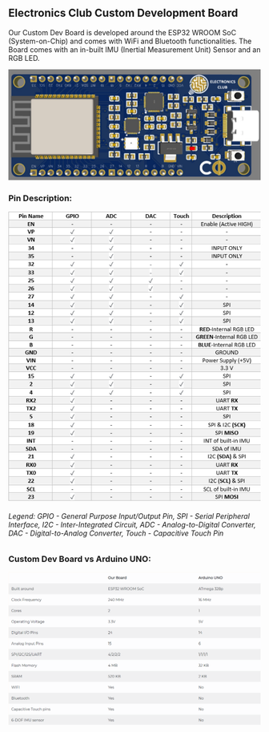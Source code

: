 ## Electronics Club Custom Development Board
Our Custom Dev Board is developed around the ESP32 WROOM SoC (System-on-Chip) and comes with WiFi and Bluetooth functionalities. The Board comes with an in-built IMU (Inertial Measurement Unit) Sensor and an RGB LED.                        

![](Images/CDB.jpeg)
### Pin Description:
![](Images/PinDescr.png)                  
###### Legend: GPIO - General Purpose Input/Output Pin, SPI - Serial Peripheral Interface, I2C - Inter-Integrated Circuit, ADC - Analog-to-Digital Converter, DAC - Digital-to-Analog Converter, Touch - Capacitive Touch Pin
### Custom Dev Board vs Arduino UNO:
![](Images/CDBvsUNO.png)
